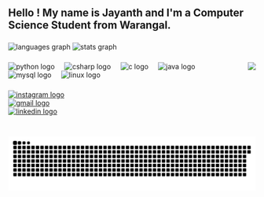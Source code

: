 <h2 align="left">Hello ! My name is Jayanth and I'm a Computer Science Student from Warangal.</h2>

###

<div align="left">
  <img src="https://github-readme-stats.vercel.app/api/top-langs?username=jayanthbottu&locale=en&hide_title=false&layout=compact&card_width=320&langs_count=5&theme=dracula&hide_border=false" height="150" alt="languages graph"  />
  <img src="https://github-readme-stats.vercel.app/api?username=jayanthbottu&hide_title=false&hide_rank=false&show_icons=true&include_all_commits=true&count_private=true&disable_animations=false&theme=dracula&locale=en&hide_border=false" height="150" alt="stats graph"  />
</div>

###
<img align="right" height="150" src="https://github.com/jayanthbottu/dustbin/blob/main/tanj.gif"  />

###

<div align="left">
  <img src="https://cdn.jsdelivr.net/gh/devicons/devicon/icons/python/python-original.svg" height="30" alt="python logo"  />
  <img width="12" />
  <img src="https://cdn.jsdelivr.net/gh/devicons/devicon/icons/csharp/csharp-original.svg" height="30" alt="csharp logo"  />
  <img width="12" />
  <img src="https://cdn.jsdelivr.net/gh/devicons/devicon/icons/c/c-original.svg" height="30" alt="c logo"  />
  <img width="12" />
  <img src="https://cdn.jsdelivr.net/gh/devicons/devicon/icons/java/java-original.svg" height="30" alt="java logo"  />
  <img width="12" />
  <img src="https://cdn.jsdelivr.net/gh/devicons/devicon/icons/mysql/mysql-original.svg" height="30" alt="mysql logo"  />
  <img width="12" />
  <img src="https://cdn.jsdelivr.net/gh/devicons/devicon/icons/linux/linux-original.svg" height="30" alt="linux logo"  />
</div>

###

<div align="left">
  <a href="https://www.instagram.com/jayanthbottu/" target="_blank">
    <img src="https://img.shields.io/static/v1?message=Instagram&logo=instagram&label=jb&color=FF5733&logoColor=white&labelColor=&style=for-the-badge" height="35" alt="instagram logo"  />
  </a><br>
  <a href="jayanthindia8@gmail.com" target="_blank">
    <img src="https://img.shields.io/static/v1?message=%20%20%20Gmail%20%20%20%20&logo=gmail&label=jb&color=white&logoColor=white&labelColor=&style=for-the-badge" height="35" alt="gmail logo"  />
  </a><br>
  <a href="https://www.instagram.com/jayanthbottu/" target="_blank">
    <img src="https://img.shields.io/static/v1?message=LinkedIn&logo=linkedin&label=jb&color=097969&logoColor=white&labelColor=&style=for-the-badge" height="35" alt="linkedin logo"  />
  </a>
</div>

###

<img src="https://github.com/jayanthbottu/dustbin/blob/main/snake.svg" alt="Snake animation" />

###
